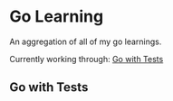 # Go Learning
An aggregation of all of my go learnings. 

Currently working through: [Go with Tests][go-with-tests]

## Go with Tests


[go-with-tests]: https://quii.gitbook.io/learn-go-with-tests/

